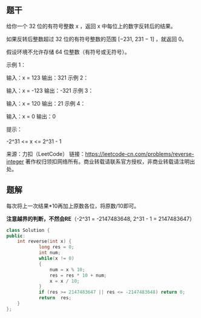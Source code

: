 ## 题干

给你一个 32 位的有符号整数 x ，返回 x 中每位上的数字反转后的结果。

如果反转后整数超过 32 位的有符号整数的范围 [−231,  231 − 1] ，就返回 0。

假设环境不允许存储 64 位整数（有符号或无符号）。


示例 1：

输入：x = 123
输出：321
示例 2：

输入：x = -123
输出：-321
示例 3：

输入：x = 120
输出：21
示例 4：

输入：x = 0
输出：0


提示：

-2^31 <= x <= 2^31 - 1

来源：力扣（LeetCode）
链接：https://leetcode-cn.com/problems/reverse-integer
著作权归领扣网络所有。商业转载请联系官方授权，非商业转载请注明出处。

## 题解

每次将上一次结果*10再加上原数各位，将原数/10即可。

**注意越界的判断，不然会RE**（-2^31 = -2147483648, 2^31 - 1 = 2147483647）

```c++
class Solution {
public:
    int reverse(int x) {
            long res = 0;
            int num;
            while(x != 0)
            {
                num = x % 10;
                res = res * 10 + num;  
                x = x / 10;
            }
            if (res >= 2147483647 || res <= -2147483648) return 0;
            return  res;
    }
};
```

